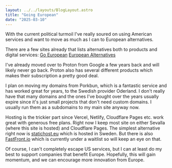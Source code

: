 ```yaml
---
layout: ../../layouts/BlogLayout.astro
title: "Going European"
date: "2025-03-10"
---
```


With the current political turmoil I've really soured on using American services and want to move as much as I can to European alternatives.

There are a few sites already that lists alternatives both to products and digital services:
[Go European](https://www.goeuropean.org/)
[European Alternatives](https://european-alternatives.eu/)

I've already moved over to Proton from Google a few years back and will likely never go back.
Proton also has several different products which makes their subscription a pretty good deal.

I plan on moving my domains from Porkbun, which is a fantastic service and has worked great for years, to the Swedish provider Oderland. I don't really have that many domains and the ones I've bought over the years usually expire since it's just small projects that don't need custom domains. I usually run them as a subdomains to my main site anyway now.

Hosting is the trickier part since Vercel, Netlify, Cloudflare Pages etc. work great with generous free plans. 
Right now I keep most site on either Sevalla (where this site is hosted) and Cloudflare Pages.
The simplest alternative right now is [statichost.eu](https://www.statichost.eu/) which is hosted in Sweden. But there is also [FastFront.io](https://www.fastfront.io/?) which is currently under a waitlist so will keep an eye on that.

Of course, I can't completely escape US services, but I can at least do my best to support companies that benefit Europe. Hopefully, this will gain momentum, and we can encourage more innovation from Europe.